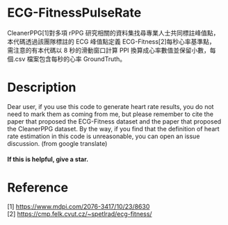# ECG-FitnessPulseRate

CleanerPPG[1]對多項 rPPG 研究相關的資料集找尋專業人士共同標註峰值點，  
本代碼透過該團隊標註的 ECG 峰值點定義 ECG-Fitness[2]每秒心率基準點，  
需注意的有本代碼以 8 秒的滑動窗口計算 PPI 換算成心率數值並保留小數，每個.csv 檔案包含每秒的心率 GroundTruth。

# Description
Dear user, if you use this code to generate heart rate results, you do not need to mark them as coming from me,
but please remember to cite the paper that proposed the ECG-Fitness dataset and the paper that proposed the CleanerPPG dataset.
By the way, if you find that the definition of heart rate estimation in this code is unreasonable, you can open an issue discussion. (from google translate)

#### If this is helpful, give a star.

# Reference

[1] https://www.mdpi.com/2076-3417/10/23/8630  
[2] https://cmp.felk.cvut.cz/~spetlrad/ecg-fitness/
